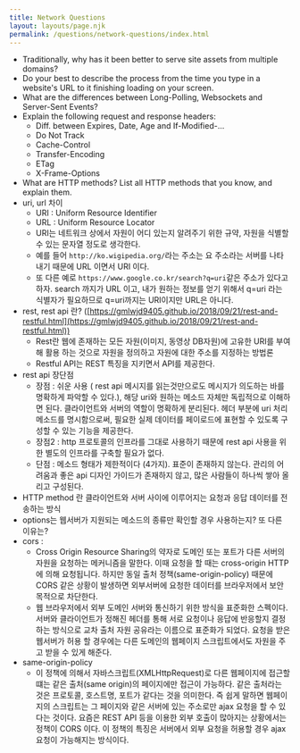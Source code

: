 ```yaml
---
title: Network Questions
layout: layouts/page.njk
permalink: /questions/network-questions/index.html
---
```


* Traditionally, why has it been better to serve site assets from multiple domains?
* Do your best to describe the process from the time you type in a website's URL to it finishing loading on your screen.
* What are the differences between Long-Polling, Websockets and Server-Sent Events?
* Explain the following request and response headers:
  * Diff. between Expires, Date, Age and If-Modified-...
  * Do Not Track
  * Cache-Control
  * Transfer-Encoding
  * ETag
  * X-Frame-Options
* What are HTTP methods? List all HTTP methods that you know, and explain them.
* uri, url 차이
  - URI : Uniform Resource Identifier
  - URL : Uniform Resource Locator
  - URI는 네트워크 상에서 자원이 어디 있는지 알려주기 위한 규약, 자원을 식별할 수 있는 문자열 정도로 생각한다.
  - 예를 들어 `http://ko.wigipedia.org/`라는 주소는 요 주소라는 서버를 나타내기 때문에 URL 이면서 URI 이다.
  - 또 다른 예로 `https://www.google.co.kr/search?q=uri`같은 주소가 있다고 하자. search 까지가 URL 이고, 내가 원하는 정보를 얻기 위해서 q=uri 라는 식별자가 필요하므로 q=uri까지는 URI이지만 URL은 아니다.
* rest, rest api 란? ([https://gmlwjd9405.github.io/2018/09/21/rest-and-restful.html](https://gmlwjd9405.github.io/2018/09/21/rest-and-restful.html))
  - Rest란 웹에 존재하는 모든 자원(이미지, 동영상  DB자원)에 고유한 URI를 부여해 활용 하는 것으로 자원을 정의하고 자원에 대한 주소를 지정하는 방법론
  - Restful API는 REST 특징을 지키면서 API를 제공한다.
* rest api 장단점
  - 장점 : 쉬운 사용 ( rest api 메시지를 읽는것만으로도 메시지가 의도하는 바를 명확하게 파악할 수 있다.), 해당 uri와 원하는 메소드 자체만 독립적으로 이해하면 된다. 클라이언트와 서버의 역할이 명확하게 분리된다. 헤더 부분에 uri 처리 메소드를 명시함으로써, 필요한 실제 데이터를 페이로드에 표현할 수 있도록 구성할 수 있는 기능을 제공한다.
  - 장점2 : http 프로토콜의 인프라를 그대로 사용하기 때문에 rest api 사용을 위한 별도의 인프라를 구축할 필요가 없다.
  - 단점 : 메소드 형태가 제한적이다 (4가지). 표준이 존재하지 않는다. 관리의 어려움과 좋은 api 디자인 가이드가 존재하지 않고, 많은 사람들이 하나씩 쌓아 올리고 구성된다.
* HTTP method 란 클라이언트와 서버 사이에 이루어지는 요청과 응답 데이터를 전송하는 방식
* options는 웹서버가 지원되는 메소드의 종류만 확인할 경우 사용하는지? 또 다른 이유는?
* cors :
  - Cross Origin Resource Sharing의 약자로 도메인 또는 포트가 다른 서버의 자원을 요청하는 메커니즘을 말한다. 이때 요청을 할 때는 cross-origin HTTP에 의해 요청됩니다. 하지만 동일 출처 정책(same-origin-policy) 때문에 CORS 같은 상황이 발생하면 외부서버에 요청한 데이터를 브라우저에서 보안목적으로 차단한다.
  - 웹 브라우저에서 외부 도메인 서버와 통신하기 위한 방식을 표준화한 스펙이다. 서버와 클라이언트가 정해진 헤더를 통해 서로 요청이나 응답에 반응할지 결정하는 방식으로 교차 출처 자원 공유라는 이름으로 표준화가 되었다. 요청을 받은 웹서버가 허용 할 경우에는 다른 도메인의 웹페이지 스크립트에서도 자원을 주고 받을 수 있게 해준다.
* same-origin-policy
  - 이 정책에 의해서 자바스크립트(XMLHttpRequest)로 다른 웹페이지에 접근할떄는 같은 출처(same origin)의 페이지에만 접근이 가능하다. 같은 출처라는 것은 프로토콜, 호스트명, 포트가 같다는 것을 의미한다. 즉 쉽게 말하면 웹페이지의 스크립트는 그 페이지와 같은 서버에 있는 주소로만 ajax 요청을 할 수 있다는 것이다.  요즘은 REST API 등을 이용한 외부 호출이 많아지는 상황에서는 정책이 CORS 이다. 이 정책의 특징은 서버에서 외부 요청을 허용할 경우 ajax 요청이 가능해지는 방식이다.
